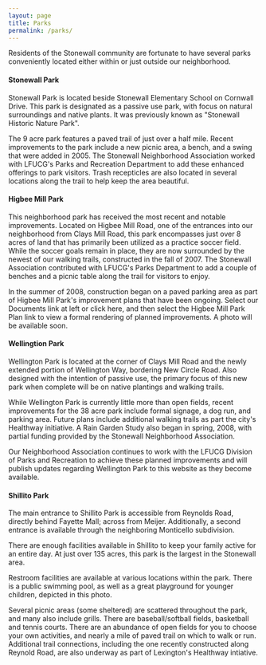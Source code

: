 ```yaml
---
layout: page
title: Parks
permalink: /parks/
---
```


Residents of the Stonewall community are fortunate to have several parks conveniently located either within or just outside our neighborhood. 

#### Stonewall Park

Stonewall Park is located beside Stonewall Elementary School on Cornwall Drive. This park is designated as a passive use park, with focus on natural surroundings and native plants. It was previously known as "Stonewall Historic Nature Park". 

The 9 acre park features a paved trail of just over a half mile. Recent improvements to the park include a new picnic area, a bench, and a swing that were added in 2005. The Stonewall Neighborhood Association worked with LFUCG's Parks and Recreation Department to add these enhanced offerings to park visitors. Trash recepticles are also located in several locations along the trail to help keep the area beautiful.


#### Higbee Mill Park

This neighborhood park has received the most recent and notable improvements. Located on Higbee Mill Road, one of the entrances into our neighborhood from Clays Mill Road, this park encompasses just over 8 acres of land that has primarily been utilized as a practice soccer field. While the soccer goals remain in place, they are now surrounded by the newest of our walking trails, constructed in the fall of 2007. The Stonewall Association contributed with LFUCG's Parks Department to add a couple of benches and a picnic table along the trail for visitors to enjoy. 

In the summer of 2008, construction began on a paved parking area as part of Higbee Mill Park's improvement plans that have been ongoing. Select our Documents link at left or click here, and then select the Higbee Mill Park Plan link to view a formal rendering of planned improvements. A photo will be available soon. 



#### Wellingtion Park

Wellington Park is located at the corner of Clays Mill Road and the newly extended portion of Wellington Way, bordering New Circle Road. Also designed with the intention of passive use, the primary focus of this new park when complete will be on native plantings and walking trails. 

While Wellington Park is currently little more than open fields, recent improvements for the 38 acre park include formal signage, a dog run, and parking area. Future plans include additional walking trails as part the city's Healthway initiative. A Rain Garden Study also began in spring, 2008, with partial funding provided by the Stonewall Neighborhood Association. 


Our Neighborhood Association continues to work with the LFUCG Division of Parks and Recreation to achieve these planned improvements and will publish updates regarding Wellington Park to this website as they become available. 



#### Shillito Park

The main entrance to Shillito Park is accessible from Reynolds Road, directly behind Fayette Mall; across from Meijer. Additionally, a second entrance is available through the neighboring Monticello subdivision. 

There are enough facilities available in Shillito to keep your family active for an entire day. At just over 135 acres, this park is the largest in the Stonewall area. 

Restroom facilities are available at various locations within the park. There is a public swimming pool, as well as a great playground for younger children, depicted in this photo. 

Several picnic areas (some sheltered) are scattered throughout the park, and many also include grills. There are baseball/softball fields, basketball and tennis courts. There are an abundance of open fields for you to choose your own activities, and nearly a mile of paved trail on which to walk or run. Additional trail connections, including the one recently constructed along Reynold Road, are also underway as part of Lexington's Healthway intiative. 